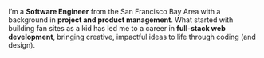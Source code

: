 I’m a **Software Engineer** from the San Francisco Bay Area with a background in **project and product management**. What started with building fan sites as a kid has led me to a career in **full-stack web development**, bringing creative, impactful ideas to life through coding (and design).
